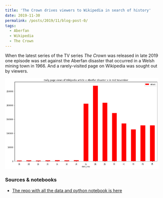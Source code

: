 ```yaml
---
title: 'The Crown drives viewers to Wikipedia in search of history'
date: 2019-11-30
permalink: /posts/2019/11/blog-post-0/
tags:
  - Aberfan
  - Wikipedia
  - The Crown
---
```


When the latest series of the TV series *The Crown* was released in late 2019 one episode was set against the Aberfan disaster that occurred in a Welsh mining town in 1966. And a rarely-visited page on Wikipedia was sought out by viewers.

![Visits to Wikipedia 'Aberfan disaster' page in mid-November 2019](/images/aberfan_wikipedia.png)

### Sources & notebooks

* [The repo with all the data and python notebook is here](https://github.com/aodhanlutetiae/aberfan)
